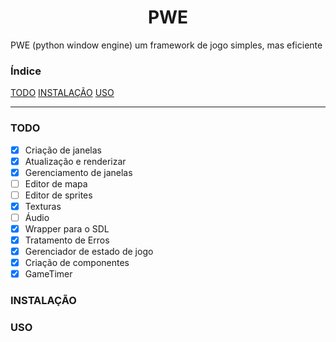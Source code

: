 <h1 style="text-align: center;">PWE</h1>

PWE (python window engine) um framework de jogo simples, mas eficiente

### Índice
[TODO](#todo)  [INSTALAÇÃO](#instalação)  [USO](#uso)

---

### TODO
- [x] Criação de janelas
- [x] Atualização e renderizar
- [x] Gerenciamento de janelas
- [ ] Editor de mapa
- [ ] Editor de sprites
- [x] Texturas
- [ ] Áudio
- [x] Wrapper para o SDL
- [x] Tratamento de Erros
- [x] Gerenciador de estado de jogo  
- [x] Criação de componentes
- [x] GameTimer 

### INSTALAÇÃO



### USO
